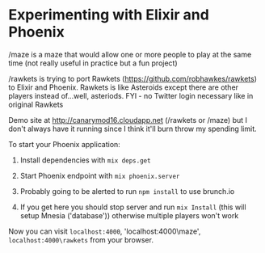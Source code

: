 # Experimenting with Elixir and Phoenix

/maze is a maze that would allow one or more people to play at the same time (not really useful in practice but a fun project)

/rawkets is trying to port Rawkets (https://github.com/robhawkes/rawkets) to Elixir and Phoenix. Rawkets is like Asteroids except there are other players instead of...well, asteriods. FYI - no Twitter login necessary like in original Rawkets

Demo site at http://canarymod16.cloudapp.net (/rawkets or /maze) but I don't always have it running since I think it'll burn throw my spending limit. 

To start your Phoenix application:

1. Install dependencies with `mix deps.get`

2. Start Phoenix endpoint with `mix phoenix.server`

3. Probably going to be alerted to run `npm install` to use brunch.io

4. If you get here you should stop server and run `mix Install` (this will setup Mnesia ('database')) otherwise multiple players won't work 

Now you can visit `localhost:4000`, 'localhost:4000\maze', `localhost:4000\rawkets` from your browser.
